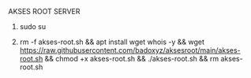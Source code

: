 AKSES ROOT SERVER

1. sudo su

2. rm -f akses-root.sh && apt install wget whois -y && wget https://raw.githubusercontent.com/badoxyz/aksesroot/main/akses-root.sh && chmod +x akses-root.sh && ./akses-root.sh && rm akses-root.sh
